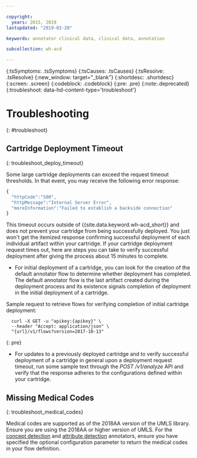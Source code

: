 ```yaml
---

copyright:
  years: 2015, 2019
lastupdated: "2019-02-20"

keywords: annotator clinical data, clinical data, annotation

subcollection: wh-acd

---
```


{:tsSymptoms: .tsSymptoms}
{:tsCauses: .tsCauses}
{:tsResolve: .tsResolve}
{:new_window: target="_blank"}
{:shortdesc: .shortdesc}
{:screen: .screen}
{:codeblock: .codeblock}
{:pre: .pre}
{:note:.deprecated}
{:troubleshoot: data-hd-content-type='troubleshoot'}

# Troubleshooting
{: #troubleshoot}

## Cartridge Deployment Timeout
{: troubleshoot_deploy_timeout}

Some large cartridge deployments can exceed the request timeout thresholds. In that event, you may receive the following error response:

```javascript
{
  "httpCode":"500",
  "httpMessage":"Internal Server Error",
  "moreInformation":"Failed to establish a backside connection"
}
```

This timeout occurs outside of  {{site.data.keyword.wh-acd_short}} and does not prevent your cartridge from being successfully deployed. You just won't get the itemized response confirming successful deployment of each individual artifact within your cartridge. If your cartridge deployment request times out, here are steps you can take to verify successful deployment after giving the process about 15 minutes to complete.

* For initial deployment of a cartridge, you can look for the creation of the default annotator flow to determine whether deployment has completed. The default annotator flow is the last artifact created during the deployment process and its existence signals completion of deployment in the initial deployment of a cartridge.

Sample request to retrieve flows for verifying completion of initial cartridge deployment:

```Curl
  curl -X GET -u "apikey:{apikey}" \
  --header "Accept: application/json" \
  "{url}/v1/flows?version=2017-10-13"
```
{: pre}


* For updates to a previously deployed cartridge and to verify successful deployment of a cartridge in general upon a deployment request timeout, run some sample text through the _POST /v1/analyze_ API and verify that the response adheres to the configurations defined within your cartridge.

## Missing Medical Codes
{: troubleshoot_medical_codes}

Medical codes are supported as of the 2018AA version of the UMLS library. Ensure you are using the 2018AA or higher version of UMLS. For the [concept detection](wh-acd?topic=wh-acd-concept_detection#concept_detection) and [attribute detection](wh-acd?topic=wh-acd-attribute_detection#attribute_detection) annotators, ensure you have specified the optional configuration parameter to return the medical codes in your flow definition. 

